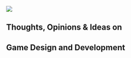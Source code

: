 ![](/images/no-right-answers-logo.png)
## Thoughts, Opinions & Ideas on
## Game Design and Development
<br>
<br>